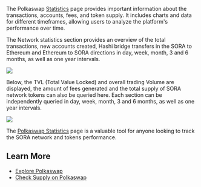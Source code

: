 The Polkaswap [Statistics](https://polkaswap.io/#/stats) page provides important information about the transactions, accounts, fees, and token supply. It includes charts and data for different timeframes, allowing users to analyze the platform's performance over time.

The Network statistics section provides an overview of the total transactions, new accounts created, Hashi bridge transfers in the SORA to Ethereum and Ethereum to SORA directions in day, week, month, 3 and 6 months, as well as one year intervals.

![](/.gitbook/assets/polkaswap-statistics.png)

Below, the TVL (Total Value Locked) and overall trading Volume are displayed, the amount of fees generated and the total supply of SORA network tokens can also be queried here. Each section can be independently queried in day, week, month, 3 and 6 months, as well as one year intervals. 

![](/.gitbook/assets/polkaswap-statistics-fees-and-supply.png)

The [Polkaswap Statistics](https://polkaswap.io/#/stats) page is a valuable tool for anyone looking to track the SORA network and tokens performance.

## Learn More

- [Explore Polkaswap](./explore.md)
- [Check Supply on Polkaswap](./check-supply.md)
